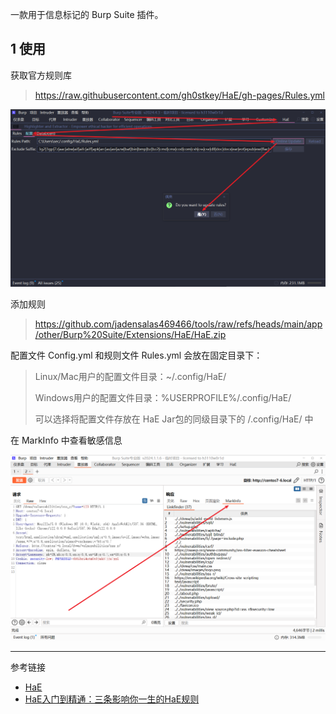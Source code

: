 一款用于信息标记的 Burp Suite 插件。

## 1 使用

获取官方规则库

> https://raw.githubusercontent.com/gh0stkey/HaE/gh-pages/Rules.yml

![获取官方规则库](./../../../../../images/HaE/%E8%8E%B7%E5%8F%96%E5%AE%98%E6%96%B9%E8%A7%84%E5%88%99%E5%BA%93.png)

添加规则

> https://github.com/jadensalas469466/tools/raw/refs/heads/main/app/other/Burp%20Suite/Extensions/HaE/HaE.zip

配置文件 Config.yml 和规则文件 Rules.yml 会放在固定目录下：

> Linux/Mac用户的配置文件目录：~/.config/HaE/
>
> Windows用户的配置文件目录：%USERPROFILE%/.config/HaE/
>
> 可以选择将配置文件存放在 HaE Jar包的同级目录下的 /.config/HaE/ 中

在 MarkInfo 中查看敏感信息

![在 MarkInfo 中查看敏感信息](./../../../../../images/HaE/%E5%9C%A8%20MarkInfo%20%E4%B8%AD%E6%9F%A5%E7%9C%8B%E6%95%8F%E6%84%9F%E4%BF%A1%E6%81%AF.png)

---

参考链接

- [HaE](https://github.com/gh0stkey/HaE)
- [HaE入门到精通：三条影响你一生的HaE规则](https://blog.zgsec.cn/archives/481.html)